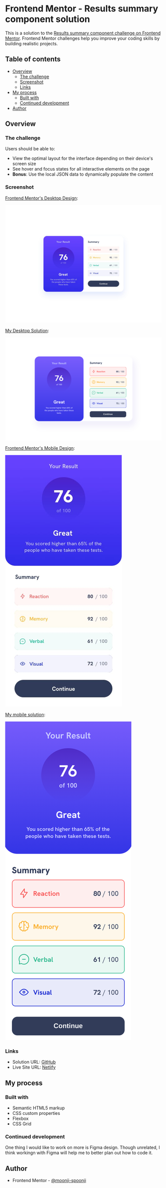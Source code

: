 # Frontend Mentor - Results summary component solution

This is a solution to the [Results summary component challenge on Frontend Mentor](https://www.frontendmentor.io/challenges/results-summary-component-CE_K6s0maV). Frontend Mentor challenges help you improve your coding skills by building realistic projects. 

## Table of contents

- [Overview](#overview)
  - [The challenge](#the-challenge)
  - [Screenshot](#screenshot)
  - [Links](#links)
- [My process](#my-process)
  - [Built with](#built-with)
  - [Continued development](#continued-development)
- [Author](#author)

## Overview

### The challenge

Users should be able to:

- View the optimal layout for the interface depending on their device's screen size
- See hover and focus states for all interactive elements on the page
- **Bonus**: Use the local JSON data to dynamically populate the content

### Screenshot
<ins>Frontend Mentor's Desktop Design</ins>:

![Frontend Mentor's Desktop Design](./design/desktop-design.jpg)

<ins>My Desktop Solution</ins>:

![My desktop solution](image.png)

<ins>Frontend Mentor's Mobile Design</ins>:

![Frontend Mentor Mobile Design](./design/mobile-design.jpg)

<ins>My mobile solution</ins>:

![My mobile solution](image-1.png)

### Links

- Solution URL: [GitHub](https://your-solution-url.com)
- Live Site URL: [Netlify](https://results-summary-profile-moonji.netlify.app/)

## My process

### Built with

- Semantic HTML5 markup
- CSS custom properties
- Flexbox
- CSS Grid

### Continued development

One thing I would like to work on more is Figma design. Though unrelated, I think workingn with Figma will help me to better plan out how to code it. 

## Author

- Frontend Mentor - [@moonji-spoonji](https://www.frontendmentor.io/profile/moonji-spoonji)

